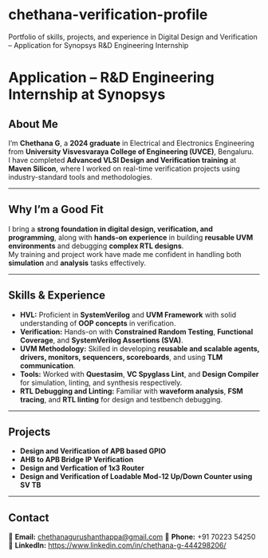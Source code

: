 # chethana-verification-profile
Portfolio of skills, projects, and experience in Digital Design and Verification – Application for Synopsys R&amp;D Engineering Internship

# **Application – R&D Engineering Internship at Synopsys**

## **About Me**
I’m **Chethana G**, a **2024 graduate** in Electrical and Electronics Engineering from **University Visvesvaraya College of Engineering (UVCE)**, Bengaluru.  
I have completed **Advanced VLSI Design and Verification training** at **Maven Silicon**, where I worked on real-time verification projects using industry-standard tools and methodologies.

---

## **Why I’m a Good Fit**
I bring a **strong foundation in digital design, verification, and programming**, along with **hands-on experience** in building **reusable UVM environments** and debugging **complex RTL designs**.  
My training and project work have made me confident in handling both **simulation** and **analysis** tasks effectively.

---

## **Skills & Experience**

- **HVL:** Proficient in **SystemVerilog** and **UVM Framework** with solid understanding of **OOP concepts** in verification.  
- **Verification:** Hands-on with **Constrained Random Testing**, **Functional Coverage**, and **SystemVerilog Assertions (SVA)**.  
- **UVM Methodology:** Skilled in developing **reusable and scalable agents, drivers, monitors, sequencers, scoreboards**, and using **TLM communication**.  
- **Tools:** Worked with **Questasim**, **VC Spyglass Lint**, and **Design Compiler** for simulation, linting, and synthesis respectively.  
- **RTL Debugging and Linting:** Familiar with **waveform analysis**, **FSM tracing**, and **RTL linting** for design and testbench debugging.

---

## **Projects**

- **Design and Verification of APB based GPIO**
- **AHB to APB Bridge IP Verification**
- **Design and Verfication of 1x3 Router**
- **Design and Verification of Loadable Mod-12 Up/Down Counter using SV TB**


---

## **Contact**
📧 **Email:** chethanagurushanthappa@gmail.com
📱 **Phone:** +91 70223 54250 
💼 **LinkedIn:** https://www.linkedin.com/in/chethana-g-444298206/
